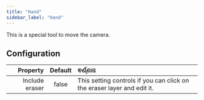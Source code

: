 ```yaml
---
title: "Hand"
sidebar_label: "Hand"
---
```



This is a special tool to move the camera.

## Configuration

|       Property | Default | ଵର୍ଣ୍ଣନା                                                                |
| --------------:|:-------:|:----------------------------------------------------------------------- |
| Include eraser |  false  | This setting controls if you can click on the eraser layer and edit it. |
